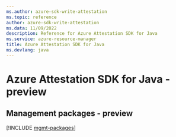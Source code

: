 ```yaml
---
ms.author: azure-sdk-write-attestation
ms.topic: reference
author: azure-sdk-write-attestation
ms.data: 11/09/2022
description: Reference for Azure Attestation SDK for Java
ms.service: azure-resource-manager
title: Azure Attestation SDK for Java
ms.devlang: java
---
```

# Azure Attestation SDK for Java - preview

## Management packages - preview
[!INCLUDE [mgmt-packages](attestation-mgmt-index.md)]
